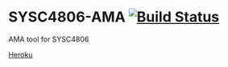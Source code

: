 # SYSC4806-AMA [![Build Status](https://travis-ci.org/adambatson/SYSC4806-AMA.svg?branch=master)](https://travis-ci.org/rscarson/SYSC4806-AMA)
AMA tool for SYSC4806

[Heroku](http://sysc4806-amatool.herokuapp.com/)
